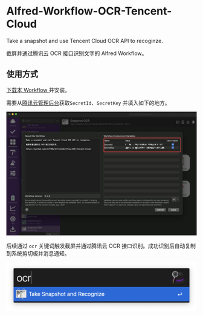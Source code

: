 # Alfred-Workflow-OCR-Tencent-Cloud

Take a snapshot and use Tencent Cloud OCR API to recoginze.

截屏并通过腾讯云 OCR 接口识别文字的 Alfred Workflow。

## 使用方式

[下载本 Workflow ](https://github.com/Jeff2Ma/Alfred-Workflow-OCR-Tencent-Cloud/releases/)并安装。

需要从[腾讯云管理后台](https://console.cloud.tencent.com/cam/capi)获取`SecretId`、`SecretKey` 并填入如下的地方。

![首次安装](./screenshots/1.png)

后续通过 `ocr` 关键词触发截屏并通过腾讯云 OCR 接口识别。成功识别后自动复制到系统剪切板并消息通知。

![截屏关键词](./screenshots/2.png)

